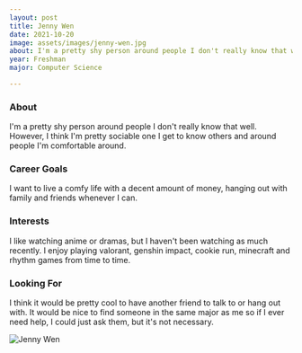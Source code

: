 ```yaml
---
layout: post
title: Jenny Wen 
date: 2021-10-20
image: assets/images/jenny-wen.jpg
about: I'm a pretty shy person around people I don't really know that well. However, I think I'm pretty sociable one I get to know others and around people I'm comfortable around. 
year: Freshman
major: Computer Science

---
```


### About

I'm a pretty shy person around people I don't really know that well. However, I think I'm pretty sociable one I get to know others and around people I'm comfortable around. 

### Career Goals

I want to live a comfy life with a decent amount of money, hanging out with family and friends whenever I can.

### Interests

I like watching anime or dramas, but I haven't been watching as much recently. I enjoy playing valorant, genshin impact, cookie run, minecraft and rhythm games from time to time.

### Looking For

I think it would be pretty cool to have another friend to talk to or hang out with. It would be nice to find someone in the same major as me so if I ever need help, I could just ask them, but it's not necessary. 

<div class="text-center my-5">
    <img src="{ https://sase-drexel.github.io/mentorship-2021/assets/images/jenny-wen.jpg | absolute_url }" alt="Jenny Wen" class="rounded post-img" />
</div>
